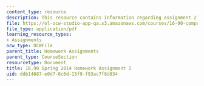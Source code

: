 ```yaml
---
content_type: resource
description: This resource contains information regarding assignment 2.
file: https://ol-ocw-studio-app-qa.s3.amazonaws.com/courses/16-90-computational-methods-in-aerospace-engineering-spring-2014/ddb14687e0d78c6d15f9f93ac7f8d834_MIT16_90S14_pset2.pdf
file_type: application/pdf
learning_resource_types:
- Assignments
ocw_type: OCWFile
parent_title: Homework Assignments
parent_type: CourseSection
resourcetype: Document
title: 16.90 Spring 2014 Homework Assignment 2
uid: ddb14687-e0d7-8c6d-15f9-f93ac7f8d834
---
```

